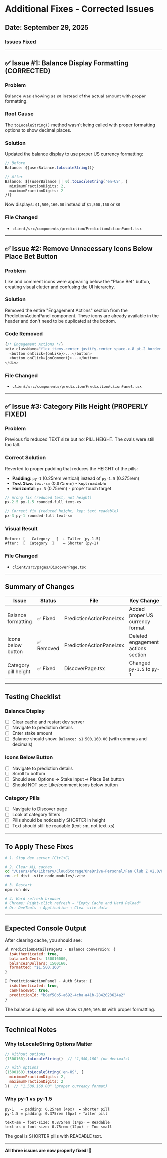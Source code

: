 # Additional Fixes - Corrected Issues

## Date: September 29, 2025

### Issues Fixed

---

## ✅ Issue #1: Balance Display Formatting (CORRECTED)

### Problem
Balance was showing as `$0` instead of the actual amount with proper formatting.

### Root Cause
The `toLocaleString()` method wasn't being called with proper formatting options to show decimal places.

### Solution
Updated the balance display to use proper US currency formatting:

```typescript
// Before
Balance: ${userBalance.toLocaleString()}

// After  
Balance: ${(userBalance || 0).toLocaleString('en-US', { 
  minimumFractionDigits: 2, 
  maximumFractionDigits: 2 
})}
```

Now displays: `$1,500,160.00` instead of `$1,500,160` or `$0`

### File Changed
- `client/src/components/prediction/PredictionActionPanel.tsx`

---

## ✅ Issue #2: Remove Unnecessary Icons Below Place Bet Button

### Problem
Like and comment icons were appearing below the "Place Bet" button, creating visual clutter and confusing the UI hierarchy.

### Solution
Removed the entire "Engagement Actions" section from the PredictionActionPanel component. These icons are already available in the header and don't need to be duplicated at the bottom.

### Code Removed
```typescript
{/* Engagement Actions */}
<div className="flex items-center justify-center space-x-8 pt-2 border-t border-gray-100">
  <button onClick={onLike}>...</button>
  <button onClick={onComment}>...</button>
</div>
```

### File Changed
- `client/src/components/prediction/PredictionActionPanel.tsx`

---

## ✅ Issue #3: Category Pills Height (PROPERLY FIXED)

### Problem
Previous fix reduced TEXT size but not PILL HEIGHT. The ovals were still too tall.

### Correct Solution
Reverted to proper padding that reduces the HEIGHT of the pills:
- **Padding**: `py-1` (0.25rem vertical) instead of `py-1.5` (0.375rem)
- **Text Size**: `text-sm` (0.875rem) - kept readable
- **Horizontal**: `px-3` (0.75rem) - proper touch target

```typescript
// Wrong fix (reduced text, not height)
px-2.5 py-1.5 rounded-full text-xs

// Correct fix (reduced height, kept text readable)  
px-3 py-1 rounded-full text-sm
```

### Visual Result
```
Before: [   Category   ]  ← Taller (py-1.5)
After:  [  Category  ]    ← Shorter (py-1)
```

### File Changed
- `client/src/pages/DiscoverPage.tsx`

---

## Summary of Changes

| Issue | Status | File | Key Change |
|-------|--------|------|------------|
| Balance formatting | ✅ Fixed | PredictionActionPanel.tsx | Added proper US currency format |
| Icons below button | ✅ Removed | PredictionActionPanel.tsx | Deleted engagement actions section |
| Category pill height | ✅ Fixed | DiscoverPage.tsx | Changed `py-1.5` to `py-1` |

---

## Testing Checklist

### Balance Display
- [ ] Clear cache and restart dev server
- [ ] Navigate to prediction details
- [ ] Enter stake amount
- [ ] Balance should show: `Balance: $1,500,160.00` (with commas and decimals)

### Icons Below Button
- [ ] Navigate to prediction details  
- [ ] Scroll to bottom
- [ ] Should see: Options → Stake Input → Place Bet button
- [ ] Should NOT see: Like/comment icons below button

### Category Pills
- [ ] Navigate to Discover page
- [ ] Look at category filters
- [ ] Pills should be noticeably SHORTER in height
- [ ] Text should still be readable (text-sm, not text-xs)

---

## To Apply These Fixes

```bash
# 1. Stop dev server (Ctrl+C)

# 2. Clear ALL caches
cd "/Users/efe/Library/CloudStorage/OneDrive-Personal/Fan Club Z v2.0/FanClubZ-version2.0/client"
rm -rf dist .vite node_modules/.vite

# 3. Restart
npm run dev

# 4. Hard refresh browser
# Chrome: Right-click refresh → "Empty Cache and Hard Reload"
# Or: DevTools → Application → Clear site data
```

---

## Expected Console Output

After clearing cache, you should see:

```javascript
💰 PredictionDetailsPageV2 - Balance conversion: {
  isAuthenticated: true,
  balanceInCents: 150016000,
  balanceInDollars: 1500160,
  formatted: "$1,500,160"
}

🔐 PredictionActionPanel - Auth State: {
  isAuthenticated: true,
  canPlaceBet: true,
  predictionId: "b8ef58b5-a692-4cba-a41b-2842023624a2"
}
```

The balance display will now show `$1,500,160.00` with proper formatting.

---

## Technical Notes

### Why toLocaleString Options Matter
```javascript
// Without options
(1500160).toLocaleString()  // "1,500,160" (no decimals)

// With options  
(1500160).toLocaleString('en-US', {
  minimumFractionDigits: 2,
  maximumFractionDigits: 2
})  // "1,500,160.00" (proper currency format)
```

### Why py-1 vs py-1.5
```
py-1   = padding: 0.25rem (4px)  ← Shorter pill
py-1.5 = padding: 0.375rem (6px) ← Taller pill

text-sm = font-size: 0.875rem (14px) ← Readable
text-xs = font-size: 0.75rem (12px)  ← Too small
```

The goal is SHORTER pills with READABLE text.

---

**All three issues are now properly fixed! 🎉**
